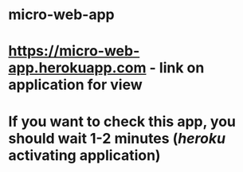 # micro-web-app

# https://micro-web-app.herokuapp.com - link on application for view
# If you want to check this app, you should wait 1-2 minutes (___heroku___ activating application)
